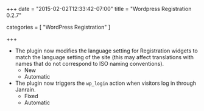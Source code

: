 +++
date = "2015-02-02T12:33:42-07:00"
title = "Wordpress Registration 0.2.7"

categories = [
    "WordPress Registration"
]

+++

- The plugin now modifies the language setting for Registration widgets to
  match the language setting of the site (this may affect translations with
  names that do not correspond to ISO naming conventions).
  - New
  - Automatic
- The plugin now triggers the `wp_login` action when visitors log in through
  Janrain.
  - Fixed
  - Automatic
